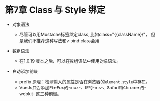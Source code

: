 # 第7章 Class 与 Style 绑定

- 对象语法
    - 尽管可以用Mustache标签绑定class, 比如class="{{className}}"， 但是我们不推荐这种写法和v-bind:class会用

- 数组语法
    - 在1.0.19 版本之后，可以在数组语法中使用对象语法。

- 自动添加前缀
    -  prefix 原理：检测输入的属性是否在浏览器的`element.style`中存在。
    - VueJs只会添加FireFox的-moz-、IE的-ms-、Safari和Chrome 的-webkit- 这三种前缀。
